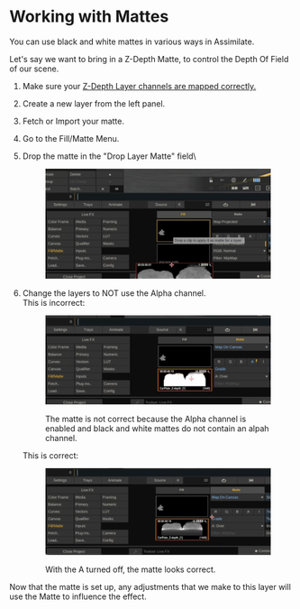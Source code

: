# Working with Mattes

You can use black and white mattes in various ways in Assimilate.&#x20;

Let's say we want to bring in a Z-Depth Matte, to control the Depth Of Field of our scene.

1. Make sure your [Z-Depth Layer channels are mapped correctly.](re-map-exr-channels.md)
2. Create a new layer from the left panel.
3. Fetch or Import your matte.
4. Go to the Fill/Matte Menu.
5.  Drop the matte in the "Drop Layer Matte" field\


    <figure><img src="../.gitbook/assets/image (3) (1) (1).png" alt=""><figcaption></figcaption></figure>
6.  Change the layers to NOT use the Alpha channel. \
    This is incorrect:

    <figure><img src="../.gitbook/assets/image (5) (1) (1).png" alt=""><figcaption><p>The matte is not correct because the Alpha channel is enabled and black and white mattes do not contain an alpah channel.</p></figcaption></figure>

    This is correct:

    <figure><img src="../.gitbook/assets/image (6) (1) (1).png" alt=""><figcaption><p>With the A turned off, the matte looks correct.</p></figcaption></figure>



Now that the matte is set up, any adjustments that we make to this layer will use the Matte to influence the effect.&#x20;

